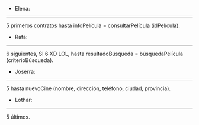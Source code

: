 * Elena:
--------
5 primeros contratos hasta infoPelícula = consultarPelícula (idPelícula).

* Rafa:
------
6 siguientes, SI 6 XD LOL, hasta resultadoBúsqueda = búsquedaPelícula (criterioBúsqueda).

* Joserra:
----------
5 hasta nuevoCine (nombre, dirección, teléfono, ciudad, provincia).

* Lothar:
---------
5 últimos.